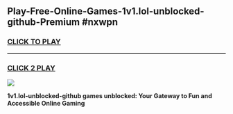 
## Play-Free-Online-Games-1v1.lol-unblocked-github-Premium #nxwpn
<h3>
<a href="https://premium.freeplayer.one?title=1v1.lol-unblocked-github&ref=8M">CLICK TO PLAY</a></h3>
<hr>

<h3>
<a href="https://premium.freeplayer.one?title=1v1.lol-unblocked-github&ref=8M">CLICK 2 PLAY</a>
  
</h3>

<a href="https://premium.freeplayer.one?title=1v1.lol-unblocked-github&ref=8M"><img src="https://clearcache.store/games.png"></a>


**1v1.lol-unblocked-github games unblocked: Your Gateway to Fun and Accessible Online Gaming**
